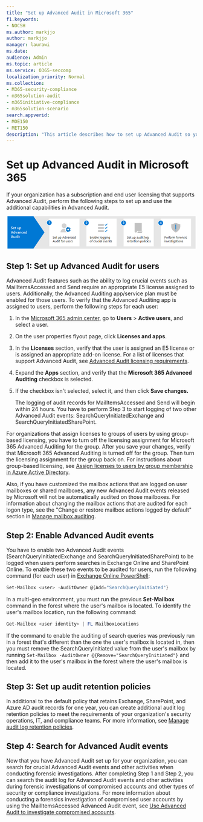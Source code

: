 ```yaml
---
title: "Set up Advanced Audit in Microsoft 365"
f1.keywords:
- NOCSH
ms.author: markjjo
author: markjjo
manager: laurawi
ms.date: 
audience: Admin
ms.topic: article
ms.service: O365-seccomp
localization_priority: Normal
ms.collection: 
- M365-security-compliance
- m365solution-audit
- m365initiative-compliance
- m365solution-scenario
search.appverid: 
- MOE150
- MET150
description: "This article describes how to set up Advanced Audit so you can perform forensic investigations when user accounts are compromised or to investigation other security-related incidents."
---
```


# Set up Advanced Audit in Microsoft 365

If your organization has a subscription and end user licensing that supports Advanced Audit, perform the following steps to set up and use the additional capabilities in Advanced Audit.

![Workflow to set up Advanced Audit.](../media/AdvancedAuditWorkflow.png)

## Step 1: Set up Advanced Audit for users

Advanced Audit features such as the ability to log crucial events such as MailItemsAccessed and Send require an appropriate E5 license assigned to users. Additionally, the Advanced Auditing app/service plan must be enabled for those users. To verify that the Advanced Auditing app is assigned to users, perform the following steps for each user:

1. In the [Microsoft 365 admin center](https://admin.microsoft.com/Adminportal), go to **Users** > **Active users**, and select a user.

2. On the user properties flyout page, click **Licenses and apps**.

3. In the **Licenses** section, verify that the user is assigned an E5 license or is assigned an appropriate add-on license. For a list of licenses that support Advanced Audit, see [Advanced Audit licensing requirements](auditing-solutions-overview.md#advanced-audit-1).

4. Expand the **Apps** section, and verify that the **Microsoft 365 Advanced Auditing** checkbox is selected.

5. If the checkbox isn't selected, select it, and then click **Save changes.**

   The logging of audit records for MailItemsAccessed and Send will begin within 24 hours. You have to perform Step 3 to start logging of two other Advanced Audit events: SearchQueryInitiatedExchange and SearchQueryInitiatedSharePoint.

For organizations that assign licenses to groups of users by using group-based licensing, you have to turn off the licensing assignment for Microsoft 365 Advanced Auditing for the group. After you save your changes, verify that Microsoft 365 Advanced Auditing is turned off for the group. Then turn the licensing assignment for the group back on. For instructions about group-based licensing, see [Assign licenses to users by group membership in Azure Active Directory](/azure/active-directory/users-groups-roles/licensing-groups-assign).

Also, if you have customized the mailbox actions that are logged on user mailboxes or shared mailboxes, any new Advanced Audit events released by Microsoft will not be automatically audited on those mailboxes. For information about changing the mailbox actions that are audited for each logon type, see the "Change or restore mailbox actions logged by default" section in [Manage mailbox auditing](enable-mailbox-auditing.md#change-or-restore-mailbox-actions-logged-by-default).

## Step 2: Enable Advanced Audit events

You have to enable two Advanced Audit events (SearchQueryInitiatedExchange and SearchQueryInitiatedSharePoint) to be logged when users perform searches in Exchange Online and SharePoint Online. To enable these two events to be audited for users, run the following command (for each user) in [Exchange Online PowerShell](/powershell/exchange/connect-to-exchange-online-powershell):

```powershell
Set-Mailbox <user> -AuditOwner @{Add="SearchQueryInitiated"}
```

In a multi-geo environment, you must run the previous **Set-Mailbox** command in the forest where the user's mailbox is located. To identify the user's mailbox location, run the following command: 

```powershell
Get-Mailbox <user identity> | FL MailboxLocations
```

If the command to enable the auditing of search queries was previously run in a forest that's different than the one the user's mailbox is located in, then you must remove the SearchQueryInitiated value from the user's mailbox by running `Set-Mailbox -AuditOwner @{Remove="SearchQueryInitiated"}` and then add it to the user's mailbox in the forest where the user's mailbox is located.

## Step 3: Set up audit retention policies

In additional to the default policy that retains Exchange, SharePoint, and Azure AD audit records for one year, you can create additional audit log retention policies to meet the requirements of your organization's security operations, IT, and compliance teams. For more information, see [Manage audit log retention policies](audit-log-retention-policies.md).

## Step 4: Search for Advanced Audit events

Now that you have Advanced Audit set up for your organization, you can search for crucial Advanced Audit events and other activities when conducting forensic investigations. After completing Step 1 and Step 2, you can search the audit log for Advanced Audit events and other activities during forensic investigations of compromised accounts and other types of security or compliance investigations. For more information about conducting a forensics investigation of compromised user accounts by using the MailItemsAccessed Advanced Audit event, see [Use Advanced Audit to investigate compromised accounts](mailitemsaccessed-forensics-investigations.md).
